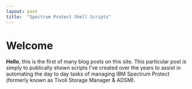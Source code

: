 ```yaml
---
layout: post
title:  "Spectrum Protect Shell Scripts"
---
```


# Welcome

**Hello**, this is the first of many blog posts on this site. This particular post is simply to publically shown scripts I've created
over the years to assist in automating the day to day tasks of managing IBM Spectrum Protect (formerly known as Tivoli Storage Manager & ADSM).

